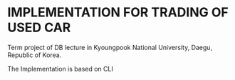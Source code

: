 # IMPLEMENTATION FOR TRADING OF USED CAR              
Term project of DB lecture in Kyoungpook National University, Daegu, Republic of Korea.

The Implementation is based on CLI
